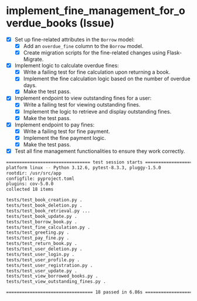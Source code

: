 # implement_fine_management_for_overdue_books (Issue)

- [x] Set up fine-related attributes in the `Borrow` model:
  - [x] Add an `overdue_fine` column to the `Borrow` model.
  - [x] Create migration scripts for the fine-related changes using Flask-Migrate.
- [x] Implement logic to calculate overdue fines:
  - [x] Write a failing test for fine calculation upon returning a book.
  - [x] Implement the fine calculation logic based on the number of overdue days.
  - [x] Make the test pass.
- [x] Implement endpoint to view outstanding fines for a user:
  - [x] Write a failing test for viewing outstanding fines.
  - [x] Implement the logic to retrieve and display outstanding fines.
  - [x] Make the test pass.
- [x] Implement endpoint to pay fines:
  - [x] Write a failing test for fine payment.
  - [x] Implement the fine payment logic.
  - [x] Make the test pass.
- [x] Test all fine management functionalities to ensure they work correctly.

```bash
================================ test session starts =================================
platform linux -- Python 3.12.6, pytest-8.3.3, pluggy-1.5.0
rootdir: /usr/src/app
configfile: pyproject.toml
plugins: cov-5.0.0
collected 18 items

tests/test_book_creation.py .                                                  [  5%]
tests/test_book_deletion.py .                                                  [ 11%]
tests/test_book_retrieval.py ...                                               [ 27%]
tests/test_book_update.py .                                                    [ 33%]
tests/test_borrow_book.py .                                                    [ 38%]
tests/test_fine_calculation.py .                                               [ 44%]
tests/test_greeting.py .                                                       [ 50%]
tests/test_pay_fine.py .                                                       [ 55%]
tests/test_return_book.py .                                                    [ 61%]
tests/test_user_deletion.py .                                                  [ 66%]
tests/test_user_login.py .                                                     [ 72%]
tests/test_user_profile.py .                                                   [ 77%]
tests/test_user_registration.py .                                              [ 83%]
tests/test_user_update.py .                                                    [ 88%]
tests/test_view_borrowed_books.py .                                            [ 94%]
tests/test_view_outstanding_fines.py .                                         [100%]

================================= 18 passed in 6.86s =================================
```
